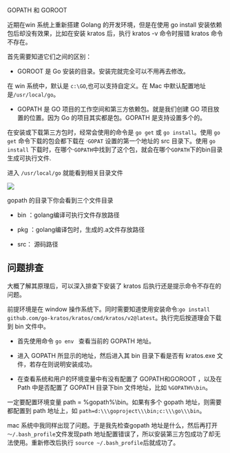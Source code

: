 GOPATH 和 GOROOT



近期在win 系统上重新搭建 Golang 的开发环境，但是在使用 go install 安装依赖包后却没有效果，比如在安装 kratos 后，执行 kratos -v 命令时报错 kratos 命令不存在。

首先需要知道它们之间的区别：

- GOROOT 是 Go 安装的目录。安装完就完全可以不用再去修改。

在 win 系统中，默认是 `c:\GO`,也可以支持自定义。在 Mac 中默认配置地址是`/usr/local/go`。

- GOPATH 是 GO 项目的工作空间和第三方依赖包。就是我们创建 GO 项目放置的位置。因为 Go 的项目其实都是包。GOPATH 是支持设置多个的。

在安装或下载第三方包时，经常会使用的命令是 `go get` 或 `go install`。使用 `go get` 命令下载的包会都下载在 ·`GOPAT` 设置的第一个地址的 src 目录下。使用 `go install` 下载时，在哪个·`GOPATH`中找到了这个包，就会在哪个`GOPATH`下的bin目录生成可执行文件.

进入 `/usr/local/go` 就能看到相关目录文件



![](/Users/jasenyang/Documents/pictures/pro-pic/2022-10-08-23-38-00-image.png)

gopath  的目录下你会看到三个文件目录

- bin ：golang编译可执行文件存放路径

- pkg ：golang编译包时，生成的.a文件存放路径

- src：  源码路径

## 问题排查

大概了解其原理后，可以深入排查下安装了 kratos 后执行还是提示命令不存在的问题。

前提环境是在 window 操作系统下。同时需要知道使用安装命令:`go install github.com/go-kratos/kratos/cmd/kratos/v2@latest`。执行完后按道理会下载到 bin 文件中。

- 首先使用命令 `go env ` 查看当前的 GOPATH 地址。

- 进入 GOPATH 所显示的地址，然后进入其 bin 目录下看是否有 kratos.exe 文件，若存在则说明安装成功。

- 在查看系统和用户的环境变量中有没有配置了 GOPATH和GOROOT ，以及在Path 中是否配置了 GOPATH 目录下bin 文件地址，比如 `%GOPATH%\bin`。

一定要配置环境变量 path = %gopath%\bin。如果有多个 gopath 地址，则需要都配置到 path 地址上，如 `path=d:\\\goproject\\\bin;c:\\\go\\\bin`。

mac 系统中我同样出现了问题。于是我先检查gopath 地址是什么，然后再打开 `～/.bash_profile`文件发现path 地址配置错误了，所以安装第三方包成功了却无法使用。重新修改后执行 `source ~/.bash_profile`后就成功了。


